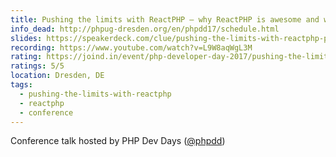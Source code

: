 ```yaml
---
title: Pushing the limits with ReactPHP – why ReactPHP is awesome and why you should care
info_dead: http://phpug-dresden.org/en/phpdd17/schedule.html
slides: https://speakerdeck.com/clue/pushing-the-limits-with-reactphp-phpdd17
recording: https://www.youtube.com/watch?v=L9W8aqWgL3M
rating: https://joind.in/event/php-developer-day-2017/pushing-the-limits-with-reactphp
ratings: 5/5
location: Dresden, DE
tags:
  - pushing-the-limits-with-reactphp
  - reactphp
  - conference
---
```

Conference talk hosted by <a title="Dead link">PHP Dev Days</a> ([@phpdd](https://twitter.com/phpdd))
